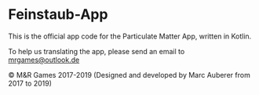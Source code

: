 # Feinstaub-App

This is the official app code for the Particulate Matter App, written in Kotlin.

To help us translating the app, please send an email to mrgames@outlook.de

© M&R Games 2017-2019 (Designed and developed by Marc Auberer from 2017 to 2019)